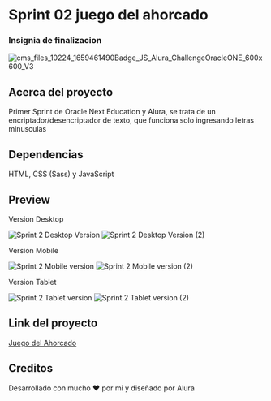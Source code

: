 <h1>Sprint 02 juego del ahorcado</h1>




<h3>Insignia de finalizacion</h3>

![cms_files_10224_1659461490Badge_JS_Alura_ChallengeOracleONE_600x600_V3](https://user-images.githubusercontent.com/97800474/192351921-d8afc324-39a5-42fe-bb2e-7f75eacb8a6c.png)


<h2>Acerca del proyecto</h3>

<p>Primer Sprint de Oracle Next Education y Alura, se trata de un encriptador/desencriptador de texto, que funciona solo ingresando letras minusculas<p>

 <h2>Dependencias</h3>

 HTML, CSS (Sass) y JavaScript
 
 <h2>Preview</h3>
 
 <p>Version Desktop</p>
 
![Sprint 2 Desktop Version](https://user-images.githubusercontent.com/97800474/192352787-ea10f517-700b-44fa-a9ef-64b99ad13fe4.png)
![Sprint 2 Desktop Version (2)](https://user-images.githubusercontent.com/97800474/192352805-7f361ea4-864e-437d-aa09-522949ce4df4.png)

 <p>Version Mobile</p>
 
![Sprint 2 Mobile version](https://user-images.githubusercontent.com/97800474/192352820-1bc096cd-9ab2-4812-95ca-fd810d5e76a8.png)
![Sprint 2 Mobile version (2)](https://user-images.githubusercontent.com/97800474/192352848-1e769779-298d-45f1-8ab1-6aa726b789bf.png)

 <p>Version Tablet</p>
 
![Sprint 2 Tablet version](https://user-images.githubusercontent.com/97800474/192352901-30c96606-10d3-413b-997f-8969e8c073df.png)
![Sprint 2 Tablet version (2)](https://user-images.githubusercontent.com/97800474/192352910-6e43d8c7-d604-448f-9e66-c46779cae051.png)

 <h2>Link del proyecto</h3>
 
 [Juego del Ahorcado](https://rodrigogalvandev.github.io/Sprint-02-juego-del-ahorcado/)
 
 <h2>Creditos</h3>
  
 <p>Desarrollado con mucho ❤ por mi y diseñado por Alura</p>
